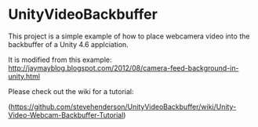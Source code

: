 # UnityVideoBackbuffer

This project is a simple example of how to place webcamera video into the backbuffer of a Unity 4.6 applciation.

It is modified from this example:  http://jaymayblog.blogspot.com/2012/08/camera-feed-background-in-unity.html

Please check out the wiki for a tutorial:

(https://github.com/stevehenderson/UnityVideoBackbuffer/wiki/Unity-Video-Webcam-Backbuffer-Tutorial)

